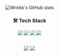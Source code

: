 <div align="center">
  
![Wrinkk's GitHub stats](https://github-readme-stats.vercel.app/api?username=Wrinkk&show_icons=true&theme=transparent)

<h3 align="center">🛠 Tech Stack </h3>
<p>
<img src="https://img.shields.io/badge/java-FF3670?style=for-the-badge&logo=java&logoColor=white"> 
  <img src="https://img.shields.io/badge/spring-00e600?style=for-the-badge&logo=spring&logoColor=white"> 
  <img src="https://img.shields.io/badge/mariaDB-003545?style=for-the-badge&logo=mariaDB&logoColor=white"> 
  <img src="https://img.shields.io/badge/github-181717?style=for-the-badge&logo=github&logoColor=white"> 
</p>
<br>
  <img src="https://img.shields.io/badge/HTML5-E34F26?style=for-the-badge&logo=html5&logoColor=white">
  <img src="https://img.shields.io/badge/JavaScript-F7DF1E?style=for-the-badge&logo=JavaScript&logoColor=white">

</div>
